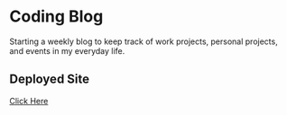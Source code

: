 # Coding Blog

Starting a weekly blog to keep track of work projects, personal projects, and events in my everyday life.

## Deployed Site

[Click Here](https://dapper-seahorse-5d432a.netlify.app/)
